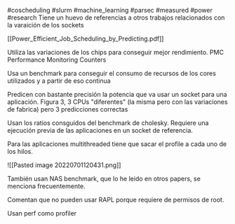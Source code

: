 #coscheduling 
#slurm 
#machine_learning 
#parsec 
#measured 
#power
#research Tiene un huevo de referencias a otros trabajos relacionados con la varaición de los sockets

[[Power_Efficient_Job_Scheduling_by_Predicting.pdf]]

Utiliza las variaciones de los chips para conseguir mejor rendimiento.
PMC
Performance Monitoring Counters

Usa un benchmark para conseguir el consumo de recursos de los cores utilizados y a partir de eso continua

Predicen con bastante precisión la potencia que va usar un socket para una aplicación. Figura 3, 3 CPUs "diferentes" (la misma pero con las variaciones de fabrica) pero 3 predicciones correctas

Usan los ratios consguidos del benchmark de cholesky.
Requiere una ejecución previa de las aplicaciones en un socket de referencia.


Para las aplicaciones multithreaded tiene que sacar el profile a cada uno de los hilos.

![[Pasted image 20220701120431.png]]


También usan NAS benchmark, que lo he leido en otros papers, se menciona frecuentemente.

Comentan que no pueden usar RAPL porque requiere de permisos de root.

Usan perf como profiler